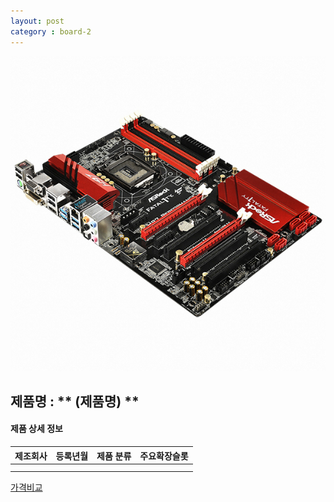 ```yaml
---
layout: post
category : board-2
---
```


![alt text](https://github.com/kutchoiwjun92/kutchoiwjun92.github.com/blob/master/image/board-2.jpg?raw=true)

## 제품명 : ** (제품명)  **

#### 제품 상세 정보


제조회사  |  등록년월  |  제품 분류  |  주요확장슬롯  
--------- | ---------- | ----------- | --------------
          |            |             |              
|||


[가격비교](링크)
